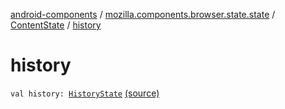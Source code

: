 [android-components](../../index.md) / [mozilla.components.browser.state.state](../index.md) / [ContentState](index.md) / [history](./history.md)

# history

`val history: `[`HistoryState`](../../mozilla.components.browser.state.state.content/-history-state/index.md) [(source)](https://github.com/mozilla-mobile/android-components/blob/master/components/browser/state/src/main/java/mozilla/components/browser/state/state/ContentState.kt#L68)